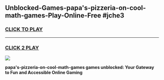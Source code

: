 
## Unblocked-Games-papa's-pizzeria-on-cool-math-games-Play-Online-Free #jche3
<h3>
<a href="https://us.freeplayer.one?title=papa's-pizzeria-on-cool-math-games&ref=10M">CLICK TO PLAY</a></h3>
<hr>

<h3>
<a href="https://us.freeplayer.one?title=papa's-pizzeria-on-cool-math-games&ref=10M">CLICK 2 PLAY</a>
  
</h3>

<a href="https://us.freeplayer.one?title=papa's-pizzeria-on-cool-math-games&ref=10M"><img src="https://clearcache.store/games.png"></a>


**papa's-pizzeria-on-cool-math-games games unblocked: Your Gateway to Fun and Accessible Online Gaming**
